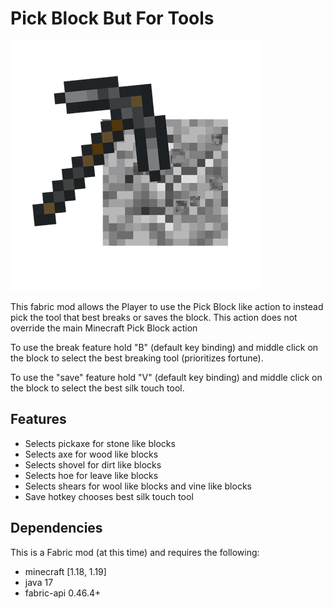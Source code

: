 # Pick Block But For Tools

<img src="src/main/resources/assets/quickpicktool/icon.png"  width="400" />

This fabric mod allows the Player to use the Pick Block like action to instead pick the tool that best breaks or saves the block. This action does not override the main Minecraft Pick Block action

To use the break feature hold "B" (default key binding) and middle click on the block to select the best breaking tool (prioritizes fortune).

To use the "save" feature hold "V" (default key binding) and middle click on the block to select the best silk touch tool.

## Features
- Selects pickaxe for stone like blocks
- Selects axe for wood like blocks
- Selects shovel for dirt like blocks
- Selects hoe for leave like blocks
- Selects shears for wool like blocks and vine like blocks
- Save hotkey chooses best silk touch tool

## Dependencies
This is a Fabric mod (at this time) and requires the following:
- minecraft [1.18, 1.19]
- java 17
- fabric-api 0.46.4+